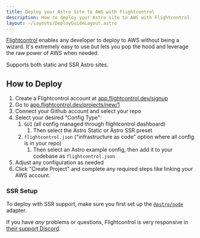 ```yaml
---
title: Deploy your Astro Site to AWS with Flightcontrol
description: How to deploy your Astro site to AWS with Flightcontrol
layout: ~/layouts/DeployGuideLayout.astro
---
```


[Flightcontrol](https://www.flightcontrol.dev?ref=astro) enables any developer to deploy to AWS without being a wizard. It's extremely easy to use but lets you pop the hood and leverage the raw power of AWS when needed.

Supports both static and SSR Astro sites.

## How to Deploy

1. Create a Flightcontrol account at [app.flightcontrol.dev/signup](https://app.flightcontrol.dev/signup?ref=astro)
1. Go to [app.flightcontrol.dev/projects/new/1](https://app.flightcontrol.dev/projects/new/1)
1. Connect your Github account and select your repo
1. Select your desired "Config Type":
    1. `GUI` (all config managed through flightcontrol dashboard)
       1. Then select the Astro Static or Astro SSR preset
    1. `flightcontrol.json` ("infrastructure as code" option where all config is in your repo)
       1. Then select an Astro example config, then add it to your codebase as `flightcontrol.json`
1. Adjust any configuration as needed
1. Click "Create Project" and complete any required steps like linking your AWS account.


### SSR Setup

To deploy with SSR support, make sure you first set up the [`@astro/node`](/en/guides/integrations-guide/node/) adapter.


If you have *any* problems or questions, Flightcontrol is very responsive in [their support Discord](https://discord.gg/yY8rSPrD6q).


